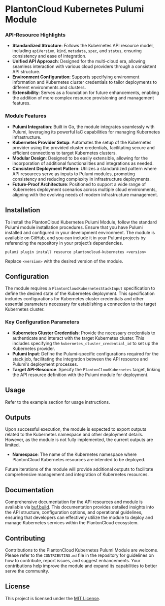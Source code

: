 # PlantonCloud Kubernetes Pulumi Module

### API-Resource Highlights

- **Standardized Structure**: Follows the Kubernetes API resource model, including `apiVersion`, `kind`, `metadata`, `spec`, and `status`, ensuring consistency and ease of integration.
- **Unified API Approach**: Designed for the multi-cloud era, allowing seamless interaction with various cloud providers through a consistent API structure.
- **Environment Configuration**: Supports specifying environment information and Kubernetes cluster credentials to tailor deployments to different environments and clusters.
- **Extensibility**: Serves as a foundation for future enhancements, enabling the addition of more complex resource provisioning and management features.

### Module Features

- **Pulumi Integration**: Built in Go, the module integrates seamlessly with Pulumi, leveraging its powerful IaC capabilities for managing Kubernetes infrastructure.
- **Kubernetes Provider Setup**: Automates the setup of the Kubernetes provider using the provided cluster credentials, facilitating secure and efficient connections to target Kubernetes clusters.
- **Modular Design**: Designed to be easily extensible, allowing for the incorporation of additional functionalities and integrations as needed.
- **Consistent Deployment Pattern**: Utilizes a standardized pattern where API resources serve as inputs to Pulumi modules, promoting consistency and reducing complexity in infrastructure deployments.
- **Future-Proof Architecture**: Positioned to support a wide range of Kubernetes deployment scenarios across multiple cloud environments, aligning with the evolving needs of modern infrastructure management.

## Installation

To install the PlantonCloud Kubernetes Pulumi Module, follow the standard Pulumi module installation procedures. Ensure that you have Pulumi installed and configured in your development environment. The module is available on GitHub, and you can include it in your Pulumi projects by referencing the repository in your project’s dependencies.

```shell
pulumi plugin install resource plantoncloud-kubernetes <version>
```

Replace `<version>` with the desired version of the module.

## Configuration

The module requires a `PlantonCloudKubernetesStackInput` specification to define the desired state of the Kubernetes deployment. This specification includes configurations for Kubernetes cluster credentials and other essential parameters necessary for establishing a connection to the target Kubernetes cluster.

### Key Configuration Parameters

- **Kubernetes Cluster Credentials**: Provide the necessary credentials to authenticate and interact with the target Kubernetes cluster. This includes specifying the `kubernetes_cluster_credential_id` to set up the Kubernetes provider.
- **Pulumi Input**: Define the Pulumi-specific configurations required for the stack job, facilitating the integration between the API resource and Pulumi’s deployment processes.
- **Target API-Resource**: Specify the `PlantonCloudKubernetes` target, linking the API resource definition with the Pulumi module for deployment.

## Usage

Refer to the example section for usage instructions.

## Outputs

Upon successful execution, the module is expected to export outputs related to the Kubernetes namespace and other deployment details. However, as the module is not fully implemented, the current outputs are limited.

- **Namespace**: The name of the Kubernetes namespace where PlantonCloud Kubernetes resources are intended to be deployed.

Future iterations of the module will provide additional outputs to facilitate comprehensive management and integration of Kubernetes resources.

## Documentation

Comprehensive documentation for the API resources and module is available via [buf.build](https://buf.build). This documentation provides detailed insights into the API structure, configuration options, and operational guidelines, ensuring that developers can effectively utilize the module to deploy and manage Kubernetes services within the PlantonCloud ecosystem.

## Contributing

Contributions to the PlantonCloud Kubernetes Pulumi Module are welcome. Please refer to the `CONTRIBUTING.md` file in the repository for guidelines on how to contribute, report issues, and suggest enhancements. Your contributions help improve the module and expand its capabilities to better serve the community.

## License

This project is licensed under the [MIT License](LICENSE).